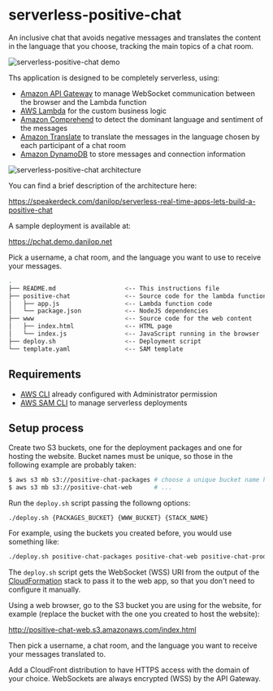 # serverless-positive-chat

An inclusive chat that avoids negative messages and translates the content in the language that you choose, tracking the main topics of a chat room.

![serverless-positive-chat demo](https://danilop.s3.amazonaws.com/Images/positive-chat-demo.png)

Ths application is designed to be completely serverless, using:

- [Amazon API Gateway](https://aws.amazon.com/api-gateway/) to manage WebSocket communication between the browser and the Lambda function
- [AWS Lambda](https://aws.amazon.com/lambda/) for the custom business logic
- [Amazon Comprehend](https://aws.amazon.com/comprehend/) to detect the dominant language and sentiment of the messages
- [Amazon Translate](https://aws.amazon.com/translate/) to translate the messages in the language chosen by each participant of a chat room
- [Amazon DynamoDB](https://aws.amazon.com/dynamodb/) to store messages and connection information

![serverless-positive-chat architecture](https://danilop.s3.amazonaws.com/Images/positive-chat-architecture.png)

You can find a brief description of the architecture here:

https://speakerdeck.com/danilop/serverless-real-time-apps-lets-build-a-positive-chat

A sample deployment is available at:

https://pchat.demo.danilop.net

Pick a username, a chat room, and the language you want to use to receive your messages.

```bash
.
├── README.md                   <-- This instructions file
├── positive-chat               <-- Source code for the lambda function
│   ├── app.js                  <-- Lambda function code
│   └── package.json            <-- NodeJS dependencies
├── www                         <-- Source code for the web content
│   ├── index.html              <-- HTML page
│   └── index.js                <-- JavaScript running in the browser
├── deploy.sh                   <-- Deployment script
└── template.yaml               <-- SAM template
```

## Requirements

* [AWS CLI](https://aws.amazon.com/cli/) already configured with Administrator permission
* [AWS SAM CLI](https://aws.amazon.com/serverless/sam/) to manage serverless deployments

## Setup process

Create two S3 buckets, one for the deployment packages and one for hosting the website. Bucket names must be unique, so those in the following example are probably taken:

```bash
$ aws s3 mb s3://positive-chat-packages # choose a unique bucket name here
$ aws s3 mb s3://positive-chat-web      # ...
```

Run the `deploy.sh` script passing the followng options:

```
./deploy.sh {PACKAGES_BUCKET} {WWW_BUCKET} {STACK_NAME}
```

For example, using the buckets you created before, you would use something like:

```bash
./deploy.sh positive-chat-packages positive-chat-web positive-chat-prod
```

The `deploy.sh` script gets the WebSocket (WSS) URI from the output of the [CloudFormation](https://aws.amazon.com/cloudformation/) stack to pass it to the web app, so that you don't need to configure it manually.

Using a web browser, go to the S3 bucket you are using for the website, for example (replace the bucket with the one you created to host the website):

http://positive-chat-web.s3.amazonaws.com/index.html

Then pick a username, a chat room, and the language you want to receive your messages translated to.

Add a CloudFront distribution to have HTTPS access with the domain of your choice. WebSockets are always encrypted (WSS) by the API Gateway.
